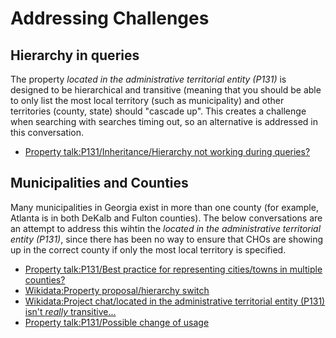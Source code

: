# Addressing Challenges

## Hierarchy in queries

The property *located in the administrative territorial entity (P131)* is designed to be hierarchical and transitive (meaning that you should be able to only list the most local territory (such as municipality) and other territories (county, state) should "cascade up".
This creates a challenge when searching with searches timing out, so an alternative is addressed in this conversation. 

* [Property talk:P131/Inheritance/Hierarchy not working during queries?](https://www.wikidata.org/wiki/Property_talk:P131#Inheritance/Hierarchy_not_working_during_queries?)

## Municipalities and Counties

Many municipalities in Georgia exist in more than one county (for example, Atlanta is in both DeKalb and Fulton counties). The below conversations are an attempt to address this wihtin the *located in the administrative territorial entity (P131)*, since there has been no way to ensure that CHOs are showing up in the correct county if only the most local territory is specified.

* [Property talk:P131/Best practice for representing cities/towns in multiple counties?](https://www.wikidata.org/wiki/Property_talk:P131#Best_practice_for_representing_cities/towns_in_multiple_counties?)
* [Wikidata:Property proposal/hierarchy switch](https://www.wikidata.org/wiki/Wikidata:Property_proposal/hierarchy_switch)
* [Wikidata:Project chat/located in the administrative territorial entity (P131) isn't *really* transitive...](https://www.wikidata.org/wiki/Wikidata:Project_chat/Archive/2020/02#located_in_the_administrative_territorial_entity_(P131)_isn't_really_transitive...)
* [Property talk:P131/Possible change of usage](https://www.wikidata.org/wiki/Property_talk:P131#Possible_change_of_usage)

